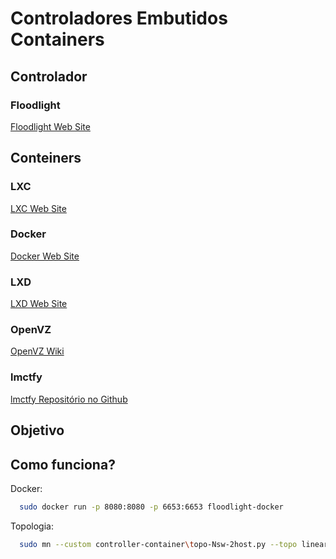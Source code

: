 Controladores Embutidos Containers
==================================

## Controlador

### Floodlight

[Floodlight Web Site](http://www.projectfloodlight.org/floodlight/)

## Conteiners

### LXC

[LXC Web Site](https://linuxcontainers.org/lxc/introduction/)

### Docker

[Docker Web Site](https://www.docker.com/)

### LXD

[LXD Web Site](https://linuxcontainers.org/lxd/introduction/)

### OpenVZ

[OpenVZ Wiki](https://openvz.org/Main_Page)

### lmctfy

[lmctfy Repositório no Github](https://github.com/google/lmctfy)

## Objetivo

## Como funciona?

Docker:
``` bash
  sudo docker run -p 8080:8080 -p 6653:6653 floodlight-docker
```
Topologia:
``` bash
  sudo mn --custom controller-container\topo-Nsw-2host.py --topo lineartopo --controller=remote,ip=<ip-container>,port=6653
```
